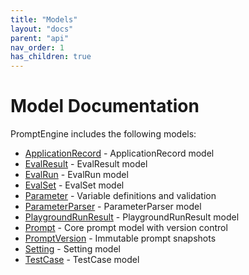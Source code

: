 ```yaml
---
title: "Models"
layout: "docs"
parent: "api"
nav_order: 1
has_children: true
---
```


# Model Documentation

PromptEngine includes the following models:

- [ApplicationRecord](application-record.md) - ApplicationRecord model
- [EvalResult](eval-result.md) - EvalResult model
- [EvalRun](eval-run.md) - EvalRun model
- [EvalSet](eval-set.md) - EvalSet model
- [Parameter](parameter.md) - Variable definitions and validation
- [ParameterParser](parameter-parser.md) - ParameterParser model
- [PlaygroundRunResult](playground-run-result.md) - PlaygroundRunResult model
- [Prompt](prompt.md) - Core prompt model with version control
- [PromptVersion](prompt-version.md) - Immutable prompt snapshots
- [Setting](setting.md) - Setting model
- [TestCase](test-case.md) - TestCase model
